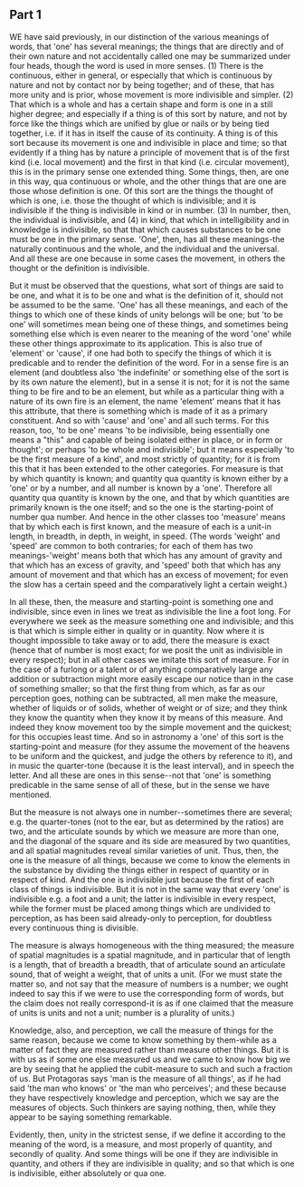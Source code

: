 ## Part 1



WE have said previously, in our distinction of the various meanings of words, that 'one' has several meanings; the things that are directly and of their own nature and not accidentally called one may be summarized under four heads, though the word is used in more senses.
(1) There is the continuous, either in general, or especially that which is continuous by nature and not by contact nor by being together; and of these, that has more unity and is prior, whose movement is more indivisible and simpler.
(2) That which is a whole and has a certain shape and form is one in a still higher degree; and especially if a thing is of this sort by nature, and not by force like the things which are unified by glue or nails or by being tied together, i.e.
if it has in itself the cause of its continuity.
A thing is of this sort because its movement is one and indivisible in place and time; so that evidently if a thing has by nature a principle of movement that is of the first kind (i.e.
local movement) and the first in that kind (i.e.
circular movement), this is in the primary sense one extended thing.
Some things, then, are one in this way, qua continuous or whole, and the other things that are one are those whose definition is one.
Of this sort are the things the thought of which is one, i.e.
those the thought of which is indivisible; and it is indivisible if the thing is indivisible in kind or in number.
(3) In number, then, the individual is indivisible, and (4) in kind, that which in intelligibility and in knowledge is indivisible, so that that which causes substances to be one must be one in the primary sense.
'One', then, has all these meanings-the naturally continuous and the whole, and the individual and the universal.
And all these are one because in some cases the movement, in others the thought or the definition is indivisible.

But it must be observed that the questions, what sort of things are said to be one, and what it is to be one and what is the definition of it, should not be assumed to be the same.
'One' has all these meanings, and each of the things to which one of these kinds of unity belongs will be one; but 'to be one' will sometimes mean being one of these things, and sometimes being something else which is even nearer to the meaning of the word 'one' while these other things approximate to its application.
This is also true of 'element' or 'cause', if one had both to specify the things of which it is predicable and to render the definition of the word.
For in a sense fire is an element (and doubtless also 'the indefinite' or something else of the sort is by its own nature the element), but in a sense it is not; for it is not the same thing to be fire and to be an element, but while as a particular thing with a nature of its own fire is an element, the name 'element' means that it has this attribute, that there is something which is made of it as a primary constituent.
And so with 'cause' and 'one' and all such terms.
For this reason, too, 'to be one' means 'to be indivisible, being essentially one means a "this" and capable of being isolated either in place, or in form or thought'; or perhaps 'to be whole and indivisible'; but it means especially 'to be the first measure of a kind', and most strictly of quantity; for it is from this that it has been extended to the other categories.
For measure is that by which quantity is known; and quantity qua quantity is known either by a 'one' or by a number, and all number is known by a 'one'.
Therefore all quantity qua quantity is known by the one, and that by which quantities are primarily known is the one itself; and so the one is the starting-point of number qua number.
And hence in the other classes too 'measure' means that by which each is first known, and the measure of each is a unit-in length, in breadth, in depth, in weight, in speed.
(The words 'weight' and 'speed' are common to both contraries; for each of them has two meanings-'weight' means both that which has any amount of gravity and that which has an excess of gravity, and 'speed' both that which has any amount of movement and that which has an excess of movement; for even the slow has a certain speed and the comparatively light a certain weight.)

In all these, then, the measure and starting-point is something one and indivisible, since even in lines we treat as indivisible the line a foot long.
For everywhere we seek as the measure something one and indivisible; and this is that which is simple either in quality or in quantity.
Now where it is thought impossible to take away or to add, there the measure is exact (hence that of number is most exact; for we posit the unit as indivisible in every respect); but in all other cases we imitate this sort of measure.
For in the case of a furlong or a talent or of anything comparatively large any addition or subtraction might more easily escape our notice than in the case of something smaller; so that the first thing from which, as far as our perception goes, nothing can be subtracted, all men make the measure, whether of liquids or of solids, whether of weight or of size; and they think they know the quantity when they know it by means of this measure.
And indeed they know movement too by the simple movement and the quickest; for this occupies least time.
And so in astronomy a 'one' of this sort is the starting-point and measure (for they assume the movement of the heavens to be uniform and the quickest, and judge the others by reference to it), and in music the quarter-tone (because it is the least interval), and in speech the letter.
And all these are ones in this sense--not that 'one' is something predicable in the same sense of all of these, but in the sense we have mentioned.

But the measure is not always one in number--sometimes there are several; e.g.
the quarter-tones (not to the ear, but as determined by the ratios) are two, and the articulate sounds by which we measure are more than one, and the diagonal of the square and its side are measured by two quantities, and all spatial magnitudes reveal similar varieties of unit.
Thus, then, the one is the measure of all things, because we come to know the elements in the substance by dividing the things either in respect of quantity or in respect of kind.
And the one is indivisible just because the first of each class of things is indivisible.
But it is not in the same way that every 'one' is indivisible e.g.
a foot and a unit; the latter is indivisible in every respect, while the former must be placed among things which are undivided to perception, as has been said already-only to perception, for doubtless every continuous thing is divisible.

The measure is always homogeneous with the thing measured; the measure of spatial magnitudes is a spatial magnitude, and in particular that of length is a length, that of breadth a breadth, that of articulate sound an articulate sound, that of weight a weight, that of units a unit.
(For we must state the matter so, and not say that the measure of numbers is a number; we ought indeed to say this if we were to use the corresponding form of words, but the claim does not really correspond-it is as if one claimed that the measure of units is units and not a unit; number is a plurality of units.)

Knowledge, also, and perception, we call the measure of things for the same reason, because we come to know something by them-while as a matter of fact they are measured rather than measure other things.
But it is with us as if some one else measured us and we came to know how big we are by seeing that he applied the cubit-measure to such and such a fraction of us.
But Protagoras says 'man is the measure of all things', as if he had said 'the man who knows' or 'the man who perceives'; and these because they have respectively knowledge and perception, which we say are the measures of objects.
Such thinkers are saying nothing, then, while they appear to be saying something remarkable.

Evidently, then, unity in the strictest sense, if we define it according to the meaning of the word, is a measure, and most properly of quantity, and secondly of quality.
And some things will be one if they are indivisible in quantity, and others if they are indivisible in quality; and so that which is one is indivisible, either absolutely or qua one.

